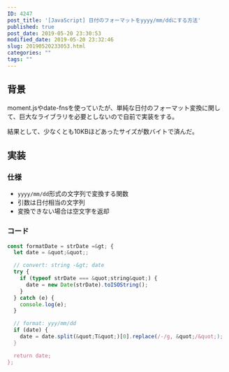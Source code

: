 ```yaml
---
ID: 4247
post_title: '[JavaScript] 日付のフォーマットをyyyy/mm/ddにする方法'
published: true
post_date: 2019-05-20 23:30:53
modified_date: 2019-05-20 23:32:46
slug: 20190520233053.html
categories: ""
tags: ""
---
```

## 背景

moment.jsやdate-fnsを使っていたが、単純な日付のフォーマット変換に関して、巨大なライブラリを必要としないので自前で実装をする。

結果として、少なくとも10KBほどあったサイズが数バイトで済んだ。

<!--more-->

## 実装

### 仕様

- `yyyy/mm/dd`形式の文字列で変換する関数
- 引数は日付相当の文字列
- 変換できない場合は空文字を返却

### コード

```js
const formatDate = strDate =&gt; {
  let date = &quot;&quot;;

  // convert: string -&gt; date
  try {
    if (typeof strDate === &quot;string&quot;) {
      date = new Date(strDate).toISOString();
    }
  } catch (e) {
    console.log(e);
  }

  // format: yyy/mm/dd
  if (date) {
    date = date.split(&quot;T&quot;)[0].replace(/-/g, &quot;/&quot;);
  }

  return date;
};
```